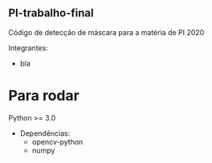 ## PI-trabalho-final

Código de detecção de máscara para a matéria de PI 2020

Integrantes:
- bla


# Para rodar

Python >= 3.0

- Dependências:
  - opencv-python
  - numpy
  
